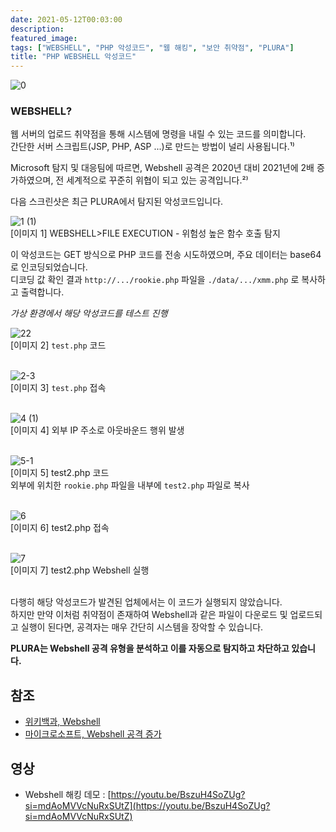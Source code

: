 ```yaml
---
date: 2021-05-12T00:03:00
description: 
featured_image: 
tags: ["WEBSHELL", "PHP 악성코드", "웹 해킹", "보안 취약점", "PLURA"]
title: "PHP WEBSHELL 악성코드"
---
```


![0](https://github.com/user-attachments/assets/fb870851-88a2-4591-8cc0-fc159d7eb73b)

### WEBSHELL?
웹 서버의 업로드 취약점을 통해 시스템에 명령을 내릴 수 있는 코드를 의미합니다.  
간단한 서버 스크립트(JSP, PHP, ASP ...)로 만드는 방법이 널리 사용됩니다.¹⁾

Microsoft 탐지 및 대응팀에 따르면, Webshell 공격은 2020년 대비 2021년에 2배 증가하였으며, 전 세계적으로 꾸준히 위협이 되고 있는 공격입니다.²⁾

다음 스크린샷은 최근 PLURA에서 탐지된 악성코드입니다.

![1 (1)](https://github.com/user-attachments/assets/1df3a84e-5fcc-48ff-9229-0c4a7a9ea54d)<br>
[이미지 1] WEBSHELL>FILE EXECUTION - 위험성 높은 함수 호출 탐지

이 악성코드는 GET 방식으로 PHP 코드를 전송 시도하였으며, 주요 데이터는 base64로 인코딩되었습니다.  
디코딩 값 확인 결과 `http://.../rookie.php` 파일을 `./data/.../xmm.php` 로 복사하고 출력합니다.

*가상 환경에서 해당 악성코드를 테스트 진행*

![22](https://github.com/user-attachments/assets/7f263c6d-1c0f-495b-b51e-6c42ba607d4b)<br>
[이미지 2] `test.php` 코드<br><br>

![2-3](https://github.com/user-attachments/assets/66104249-74ed-4817-8f12-bb28b345a420)<br>
[이미지 3] `test.php` 접속<br><br>

![4 (1)](https://github.com/user-attachments/assets/06f4abc5-75fb-4313-b50b-c481bc813e0e)<br>
[이미지 4] 외부 IP 주소로 아웃바운드 행위 발생<br><br>

![5-1](https://github.com/user-attachments/assets/2912c085-8013-4bd5-a451-dd5c6bb3287f)<br>
[이미지 5] test2.php 코드  
외부에 위치한 `rookie.php` 파일을 내부에 `test2.php` 파일로 복사<br><br>

![6](https://github.com/user-attachments/assets/f9bfae03-d992-48dc-a470-15836c3c3f10)<br>
[이미지 6] test2.php 접속<br><br>

![7](https://github.com/user-attachments/assets/946b893f-32e5-45e1-a782-b7f9b08150ae)<br>
[이미지 7] test2.php Webshell 실행<br><br>

다행히 해당 악성코드가 발견된 업체에서는 이 코드가 실행되지 않았습니다.  
하지만 만약 이처럼 취약점이 존재하여 Webshell과 같은 파일이 다운로드 및 업로드되고 실행이 된다면, 공격자는 매우 간단히 시스템을 장악할 수 있습니다.

**PLURA는 Webshell 공격 유형을 분석하고 이를 자동으로 탐지하고 차단하고 있습니다.**

## 참조
- [위키백과, Webshell](https://ko.wikipedia.org/wiki/%EC%9B%B9_%EC%85%B8)
- [마이크로소프트, Webshell 공격 증가](https://www.microsoft.com/security/blog/2021/02/11/web-shell-attacks-continue-to-rise/)

## 영상
- Webshell 해킹 데모 : [https://youtu.be/BszuH4SoZUg?si=mdAoMVVcNuRxSUtZ](https://youtu.be/BszuH4SoZUg?si=mdAoMVVcNuRxSUtZ)
